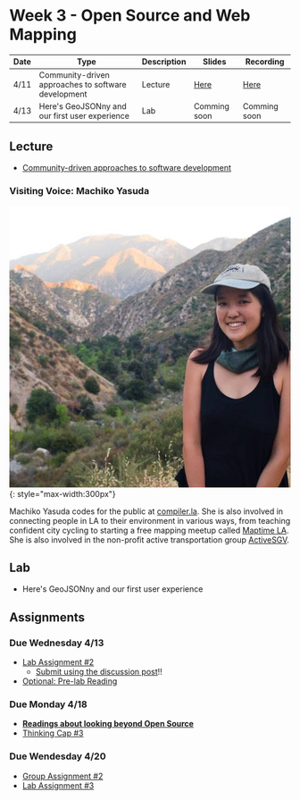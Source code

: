 # Week 3 - Open Source and Web Mapping

Date|Type|Description|Slides|Recording|
|---|----|-----------|------|---------|
|4/11|Community-driven approaches to software development|Lecture|[Here](../materials/AA191_S_W3_Lecture_3.pdf)|[Here](https://ucla.zoom.us/rec/share/-PPUt33bv-Wjv0SaclBmL0Clf0Pf8hd3eXjb87wlGpbVDpGJum2HrX0Zs9zdfdyV.vGJR0QBODIr6wyIf)|
|4/13|Here's GeoJSONny and our first user experience|Lab|Comming soon|Comming soon|

## Lecture

- [Community-driven approaches to software development](../materials/AA191_S_W3_Lecture_3.pdf)

### Visiting Voice: Machiko Yasuda

![../media/machikoyasuda.jpg](../media/machikoyasuda.jpg){: style="max-width:300px"}

Machiko Yasuda codes for the public at [compiler.la](https://compiler.la/). She is also involved in connecting people in LA to their environment in various ways, from teaching confident city cycling to starting a free mapping meetup called [Maptime LA](https://maptimela.github.io/). She is also involved in the non-profit active transportation group [ActiveSGV](https://www.activesgv.org/).

## Lab

- Here's GeoJSONny and our first user experience

## Assignments

### Due Wednesday 4/13

- [Lab Assignment #2](../assignments/week2/lab_assignment.md)
  - [Submit using the discussion post](../help/submit.md)!!
- [Optional: Pre-lab Reading](../assignments/week3/prelab.md)

### Due Monday 4/18

- [**Readings about looking beyond Open Source**](../assignments/week3/reading.md)
- [Thinking Cap #3](https://github.com/albertkun/22S-ASIAAM-191A/discussions/10)

### Due Wendesday 4/20

- [Group Assignment #2](../assignments/week2/group_assignment.md)
- [Lab Assignment #3](../assignments/week3/lab_assignment.md)
